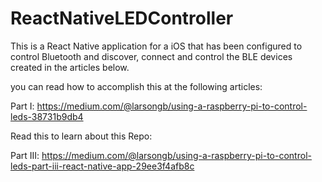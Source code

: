 # ReactNativeLEDController

This is a React Native application for a iOS that has been configured to control Bluetooth and discover, connect and control the BLE devices created in the articles below.

you can read how to accomplish this at the following articles:

Part I: https://medium.com/@larsongb/using-a-raspberry-pi-to-control-leds-38731b9db4

Read this to learn about this Repo:

Part III: https://medium.com/@larsongb/using-a-raspberry-pi-to-control-leds-part-iii-react-native-app-29ee3f4afb8c
